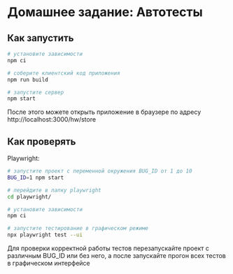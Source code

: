 # Домашнее задание: Автотесты

## Как запустить

```sh
# установите зависимости
npm ci

# соберите клиентский код приложения
npm run build

# запустите сервер
npm start
```

После этого можете открыть приложение в браузере по адресу http://localhost:3000/hw/store

## Как проверять

Playwright: <br/>

```sh
# запустите проект с переменной окружения BUG_ID от 1 до 10
BUG_ID=1 npm start

# перейдите в папку playwright
cd playwright/

# установите зависимости
npm ci

# запустите тестирование в графическом режиме
npx playwright test --ui 
```

Для проверки корректной работы тестов перезапускайте проект с различным BUG_ID или без него, а после запускайте прогон всех тестов в графическом интерфейсе